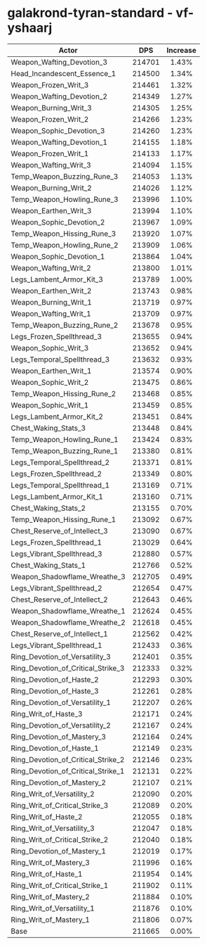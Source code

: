 # galakrond-tyran-standard - vf-yshaarj
| Actor | DPS | Increase |
|---|:---:|:---:|
|Weapon_Wafting_Devotion_3|214701|1.43%|
|Head_Incandescent_Essence_1|214500|1.34%|
|Weapon_Frozen_Writ_3|214461|1.32%|
|Weapon_Wafting_Devotion_2|214349|1.27%|
|Weapon_Burning_Writ_3|214305|1.25%|
|Weapon_Frozen_Writ_2|214266|1.23%|
|Weapon_Sophic_Devotion_3|214260|1.23%|
|Weapon_Wafting_Devotion_1|214155|1.18%|
|Weapon_Frozen_Writ_1|214133|1.17%|
|Weapon_Wafting_Writ_3|214094|1.15%|
|Temp_Weapon_Buzzing_Rune_3|214053|1.13%|
|Weapon_Burning_Writ_2|214026|1.12%|
|Temp_Weapon_Howling_Rune_3|213996|1.10%|
|Weapon_Earthen_Writ_3|213994|1.10%|
|Weapon_Sophic_Devotion_2|213967|1.09%|
|Temp_Weapon_Hissing_Rune_3|213920|1.07%|
|Temp_Weapon_Howling_Rune_2|213909|1.06%|
|Weapon_Sophic_Devotion_1|213864|1.04%|
|Weapon_Wafting_Writ_2|213800|1.01%|
|Legs_Lambent_Armor_Kit_3|213789|1.00%|
|Weapon_Earthen_Writ_2|213743|0.98%|
|Weapon_Burning_Writ_1|213719|0.97%|
|Weapon_Wafting_Writ_1|213709|0.97%|
|Temp_Weapon_Buzzing_Rune_2|213678|0.95%|
|Legs_Frozen_Spellthread_3|213655|0.94%|
|Weapon_Sophic_Writ_3|213652|0.94%|
|Legs_Temporal_Spellthread_3|213632|0.93%|
|Weapon_Earthen_Writ_1|213574|0.90%|
|Weapon_Sophic_Writ_2|213475|0.86%|
|Temp_Weapon_Hissing_Rune_2|213468|0.85%|
|Weapon_Sophic_Writ_1|213459|0.85%|
|Legs_Lambent_Armor_Kit_2|213451|0.84%|
|Chest_Waking_Stats_3|213448|0.84%|
|Temp_Weapon_Howling_Rune_1|213424|0.83%|
|Temp_Weapon_Buzzing_Rune_1|213380|0.81%|
|Legs_Temporal_Spellthread_2|213371|0.81%|
|Legs_Frozen_Spellthread_2|213349|0.80%|
|Legs_Temporal_Spellthread_1|213169|0.71%|
|Legs_Lambent_Armor_Kit_1|213160|0.71%|
|Chest_Waking_Stats_2|213155|0.70%|
|Temp_Weapon_Hissing_Rune_1|213092|0.67%|
|Chest_Reserve_of_Intellect_3|213090|0.67%|
|Legs_Frozen_Spellthread_1|213029|0.64%|
|Legs_Vibrant_Spellthread_3|212880|0.57%|
|Chest_Waking_Stats_1|212766|0.52%|
|Weapon_Shadowflame_Wreathe_3|212705|0.49%|
|Legs_Vibrant_Spellthread_2|212654|0.47%|
|Chest_Reserve_of_Intellect_2|212643|0.46%|
|Weapon_Shadowflame_Wreathe_1|212624|0.45%|
|Weapon_Shadowflame_Wreathe_2|212618|0.45%|
|Chest_Reserve_of_Intellect_1|212562|0.42%|
|Legs_Vibrant_Spellthread_1|212433|0.36%|
|Ring_Devotion_of_Versatility_3|212401|0.35%|
|Ring_Devotion_of_Critical_Strike_3|212333|0.32%|
|Ring_Devotion_of_Haste_2|212293|0.30%|
|Ring_Devotion_of_Haste_3|212261|0.28%|
|Ring_Devotion_of_Versatility_1|212207|0.26%|
|Ring_Writ_of_Haste_3|212171|0.24%|
|Ring_Devotion_of_Versatility_2|212167|0.24%|
|Ring_Devotion_of_Mastery_3|212164|0.24%|
|Ring_Devotion_of_Haste_1|212149|0.23%|
|Ring_Devotion_of_Critical_Strike_2|212146|0.23%|
|Ring_Devotion_of_Critical_Strike_1|212131|0.22%|
|Ring_Devotion_of_Mastery_2|212107|0.21%|
|Ring_Writ_of_Versatility_2|212090|0.20%|
|Ring_Writ_of_Critical_Strike_3|212089|0.20%|
|Ring_Writ_of_Haste_2|212055|0.18%|
|Ring_Writ_of_Versatility_3|212047|0.18%|
|Ring_Writ_of_Critical_Strike_2|212040|0.18%|
|Ring_Devotion_of_Mastery_1|212019|0.17%|
|Ring_Writ_of_Mastery_3|211996|0.16%|
|Ring_Writ_of_Haste_1|211954|0.14%|
|Ring_Writ_of_Critical_Strike_1|211902|0.11%|
|Ring_Writ_of_Mastery_2|211884|0.10%|
|Ring_Writ_of_Versatility_1|211876|0.10%|
|Ring_Writ_of_Mastery_1|211806|0.07%|
|Base|211665|0.00%|
